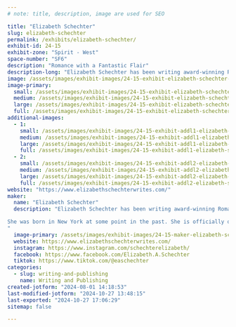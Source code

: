 ```yaml
---
# note: title, description, image are used for SEO

title: "Elizabeth Schechter"
slug: elizabeth-schechter
permalink: /exhibits/elizabeth-schechter/
exhibit-id: 24-15
exhibit-zone: "Spirit - West"
space-number: "SF6"
description: "Romance with a Fantastic Flair"
description-long: "Elizabeth Schechter has been writing award-winning Romantasy since before romantasy was a word. Her writing credits include the award-winning steampunk romance House of Sable Locks, the Celtic fantasy Princes of Air, and 2021 VIVIAN finalist Written in Water."
image: /assets/images/exhibit-images/24-15-exhibit-elizabeth-schechter-img-20230922-140924-721-large.jpg
image-primary: 
  small: /assets/images/exhibit-images/24-15-exhibit-elizabeth-schechter-img-20230922-140924-721-small.jpg
  medium: /assets/images/exhibit-images/24-15-exhibit-elizabeth-schechter-img-20230922-140924-721-medium.jpg
  large: /assets/images/exhibit-images/24-15-exhibit-elizabeth-schechter-img-20230922-140924-721-large.jpg
  full: /assets/images/exhibit-images/24-15-exhibit-elizabeth-schechter-img-20230922-140924-721-full.jpg
additional-images: 
  - 1:
    small: /assets/images/exhibit-images/24-15-exhibit-addl1-elizabeth-schechter-2024-01-21-15-10-36-small.jpg
    medium: /assets/images/exhibit-images/24-15-exhibit-addl1-elizabeth-schechter-2024-01-21-15-10-36-medium.jpg
    large: /assets/images/exhibit-images/24-15-exhibit-addl1-elizabeth-schechter-2024-01-21-15-10-36-large.jpg
    full: /assets/images/exhibit-images/24-15-exhibit-addl1-elizabeth-schechter-2024-01-21-15-10-36-full.jpg
  - 2:
    small: /assets/images/exhibit-images/24-15-exhibit-addl2-elizabeth-schechter-2024-06-23-14-23-43-small.jpg
    medium: /assets/images/exhibit-images/24-15-exhibit-addl2-elizabeth-schechter-2024-06-23-14-23-43-medium.jpg
    large: /assets/images/exhibit-images/24-15-exhibit-addl2-elizabeth-schechter-2024-06-23-14-23-43-large.jpg
    full: /assets/images/exhibit-images/24-15-exhibit-addl2-elizabeth-schechter-2024-06-23-14-23-43-full.jpg
website: "https://www.elizabethschechterwrites.com/"
maker: 
  name: "Elizabeth Schechter"
  description: "Elizabeth Schechter has been writing award-winning Romantasy since before the word was coined. Her writing credits include the award-winning steampunk romance House of Sable Locks, the Celtic fantasy Princes of Air, and 2021 VIVIAN finalist Written in Water.

She was born in New York at some point in the past. She is officially old enough to know better, but refuses to grow up. She lives in Central Florida with her husband and son. 
"
  image-primary: /assets/images/exhibit-images/24-15-maker-elizabeth-schechter-wp-logo-medium.jpg
  website: https://www.elizabethschechterwrites.com/
  instagram: https://www.instagram.com/schechterelizabeth/
  facebook: https://www.facebook.com/Elizabeth.A.Schechter
  tiktok: https://www.tiktok.com/@easchechter
categories: 
  - slug: writing-and-publishing
    name: Writing and Publishing
created-jotform: "2024-08-01 14:18:53"
last-modified-jotform: "2024-10-27 13:48:15"
last-exported: "2024-10-27 17:06:29"
sitemap: false

---
```


